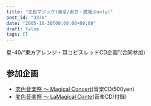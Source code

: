 ```yaml
---
title: "恋色マジック(東京/東方・魔理沙only)"
post_id: "3338"
date: "2005-10-30T00:00:00+09:00"
draft: false
tags: []
---
```



星-40/“東方アレンジ・耳コピスレッドCD企画”(合同参加)

## 参加企画



  * [恋色音楽祭 ～ Magical Concert](http://marisa.kicks-ass.net/)(音楽CD/500yen)
  * [変色音楽祭 ～ LaMagical Conte](http://lama.danmaq.com/lamarisa/)(音楽CD/付録)
